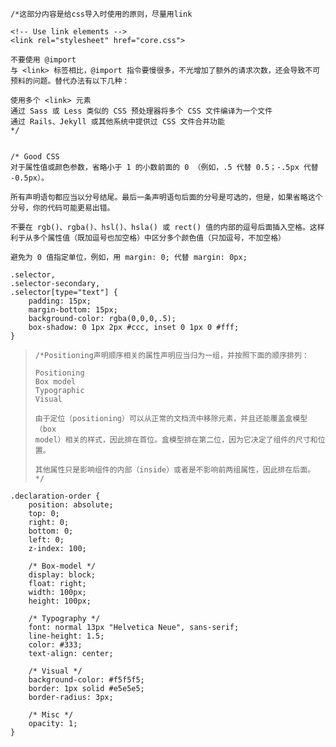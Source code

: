 ```
/*这部分内容是给css导入时使用的原则，尽量用link
```

```
<!-- Use link elements -->
<link rel="stylesheet" href="core.css">

不要使用 @import
与 <link> 标签相比，@import 指令要慢很多，不光增加了额外的请求次数，还会导致不可预料的问题。替代办法有以下几种：

使用多个 <link> 元素
通过 Sass 或 Less 类似的 CSS 预处理器将多个 CSS 文件编译为一个文件
通过 Rails、Jekyll 或其他系统中提供过 CSS 文件合并功能
*/


/* Good CSS
对于属性值或颜色参数，省略小于 1 的小数前面的 0 （例如，.5 代替 0.5；-.5px 代替 -0.5px）。

所有声明语句都应当以分号结尾。最后一条声明语句后面的分号是可选的，但是，如果省略这个分号，你的代码可能更易出错。

不要在 rgb()、rgba()、hsl()、hsla() 或 rect() 值的内部的逗号后面插入空格。这样利于从多个属性值（既加逗号也加空格）中区分多个颜色值（只加逗号，不加空格）

避免为 0 值指定单位，例如，用 margin: 0; 代替 margin: 0px;
```

```
 .selector,
.selector-secondary,
.selector[type="text"] {
    padding: 15px;
    margin-bottom: 15px;
    background-color: rgba(0,0,0,.5);
    box-shadow: 0 1px 2px #ccc, inset 0 1px 0 #fff;
}
```

> ```
> /*Positioning声明顺序相关的属性声明应当归为一组，并按照下面的顺序排列：
>
> Positioning
> Box model
> Typographic
> Visual
>
> 由于定位（positioning）可以从正常的文档流中移除元素，并且还能覆盖盒模型（box
> model）相关的样式，因此排在首位。盒模型排在第二位，因为它决定了组件的尺寸和位置。
>
> 其他属性只是影响组件的内部（inside）或者是不影响前两组属性，因此排在后面。
> */
> ```

```
.declaration-order {
    position: absolute;
    top: 0;
    right: 0;
    bottom: 0;
    left: 0;
    z-index: 100;

    /* Box-model */
    display: block;
    float: right;
    width: 100px;
    height: 100px;

    /* Typography */
    font: normal 13px "Helvetica Neue", sans-serif;
    line-height: 1.5;
    color: #333;
    text-align: center;

    /* Visual */
    background-color: #f5f5f5;
    border: 1px solid #e5e5e5;
    border-radius: 3px;

    /* Misc */
    opacity: 1;
}
```





